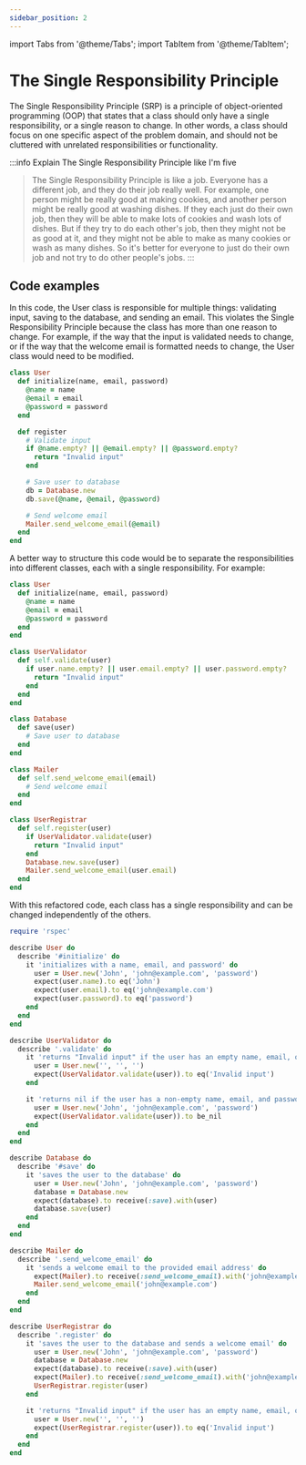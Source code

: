 ```yaml
---
sidebar_position: 2
---
```

import Tabs from '@theme/Tabs';
import TabItem from '@theme/TabItem';

# The Single Responsibility Principle

The Single Responsibility Principle (SRP) is a principle of object-oriented programming (OOP) that states that a class
should only have a single responsibility, or a single reason to change. In other words, a class should focus on one
specific aspect of the problem domain, and should not be cluttered with unrelated responsibilities or functionality.

:::info Explain The Single Responsibility Principle like I'm five
> The Single Responsibility Principle is like a job. Everyone has a different job, and they do their job really well.
> For example, one person might be really good at making cookies, and another person might be really good at washing
> dishes. If they each just do their own job, then they will be able to make lots of cookies and wash lots of dishes.
> But
> if they try to do each other's job, then they might not be as good at it, and they might not be able to make as many
> cookies or wash as many dishes. So it's better for everyone to just do their own job and not try to do other people's
> jobs.
:::

## Code examples

<Tabs>
  <TabItem value="bad" label="Bad" default>

In this code, the User class is responsible for multiple things: validating input, saving to the database, and sending an email. This violates the Single Responsibility Principle because the class has more than one reason to change. For example, if the way that the input is validated needs to change, or if the way that the welcome email is formatted needs to change, the User class would need to be modified.



```ruby
class User
  def initialize(name, email, password)
    @name = name
    @email = email
    @password = password
  end

  def register
    # Validate input
    if @name.empty? || @email.empty? || @password.empty?
      return "Invalid input"
    end

    # Save user to database
    db = Database.new
    db.save(@name, @email, @password)

    # Send welcome email
    Mailer.send_welcome_email(@email)
  end
end
```

 </TabItem>
  <TabItem value="good" label="Good">

A better way to structure this code would be to separate the responsibilities into different classes, each with a single responsibility. For example:

```ruby
class User
  def initialize(name, email, password)
    @name = name
    @email = email
    @password = password
  end
end

class UserValidator
  def self.validate(user)
    if user.name.empty? || user.email.empty? || user.password.empty?
      return "Invalid input"
    end
  end
end

class Database
  def save(user)
    # Save user to database
  end
end

class Mailer
  def self.send_welcome_email(email)
    # Send welcome email
  end
end

class UserRegistrar
  def self.register(user)
    if UserValidator.validate(user)
      return "Invalid input"
    end
    Database.new.save(user)
    Mailer.send_welcome_email(user.email)
  end
end
```
With this refactored code, each class has a single responsibility and can be changed independently of the others.

  </TabItem>
  <TabItem value="specs" label="Specs">

```ruby
require 'rspec'

describe User do
  describe '#initialize' do
    it 'initializes with a name, email, and password' do
      user = User.new('John', 'john@example.com', 'password')
      expect(user.name).to eq('John')
      expect(user.email).to eq('john@example.com')
      expect(user.password).to eq('password')
    end
  end
end

describe UserValidator do
  describe '.validate' do
    it 'returns "Invalid input" if the user has an empty name, email, or password' do
      user = User.new('', '', '')
      expect(UserValidator.validate(user)).to eq('Invalid input')
    end

    it 'returns nil if the user has a non-empty name, email, and password' do
      user = User.new('John', 'john@example.com', 'password')
      expect(UserValidator.validate(user)).to be_nil
    end
  end
end

describe Database do
  describe '#save' do
    it 'saves the user to the database' do
      user = User.new('John', 'john@example.com', 'password')
      database = Database.new
      expect(database).to receive(:save).with(user)
      database.save(user)
    end
  end
end

describe Mailer do
  describe '.send_welcome_email' do
    it 'sends a welcome email to the provided email address' do
      expect(Mailer).to receive(:send_welcome_email).with('john@example.com')
      Mailer.send_welcome_email('john@example.com')
    end
  end
end

describe UserRegistrar do
  describe '.register' do
    it 'saves the user to the database and sends a welcome email' do
      user = User.new('John', 'john@example.com', 'password')
      database = Database.new
      expect(database).to receive(:save).with(user)
      expect(Mailer).to receive(:send_welcome_email).with('john@example.com')
      UserRegistrar.register(user)
    end

    it 'returns "Invalid input" if the user has an empty name, email, or password' do
      user = User.new('', '', '')
      expect(UserRegistrar.register(user)).to eq('Invalid input')
    end
  end
end
````
  </TabItem>
 </Tabs>
